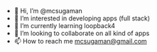 - 👋 Hi, I’m @mcsugaman
- 👀 I’m interested in developing apps (full stack)
- 🌱 I’m currently learning loopback4
- 💞️ I’m looking to collaborate on all kind of apps
- 📫 How to reach me mcsugaman@gmail.com

<!---
mcsugaman/mcsugaman is a ✨ special ✨ repository because its `README.md` (this file) appears on your GitHub profile.
You can click the Preview link to take a look at your changes.
--->
